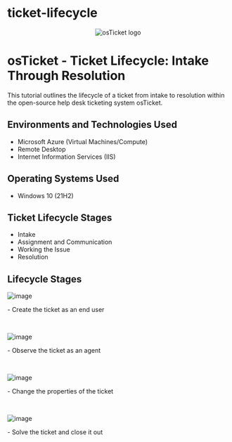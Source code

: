 # ticket-lifecycle

<p align="center">
<img src="https://i.imgur.com/Clzj7Xs.png" alt="osTicket logo"/>
</p>

<h1>osTicket - Ticket Lifecycle: Intake Through Resolution</h1>
This tutorial outlines the lifecycle of a ticket from intake to resolution within the open-source help desk ticketing system osTicket.<br />



<h2>Environments and Technologies Used</h2>

- Microsoft Azure (Virtual Machines/Compute)
- Remote Desktop
- Internet Information Services (IIS)

<h2>Operating Systems Used </h2>

- Windows 10</b> (21H2)

<h2>Ticket Lifecycle Stages</h2>

- Intake
- Assignment and Communication
- Working the Issue
- Resolution

<h2>Lifecycle Stages</h2>

![image](https://github.com/user-attachments/assets/2356268d-b75d-435a-9292-71fabb82a246)

</p>
<p>
 - Create the ticket as an end user
</p>
<br />


![image](https://github.com/user-attachments/assets/0629ee8c-d9f8-40b7-9ece-c5d11198f8d2)

</p>
<p>
 - Observe the ticket as an agent
</p>
<br />


![image](https://github.com/user-attachments/assets/3a97db58-c643-4117-b04a-4f407dff0c2b)

</p>
<p>
 - Change the properties of the ticket
</p>
<br />


![image](https://github.com/user-attachments/assets/feeb01ca-7f34-48ea-b1cd-e49c94851cf6)


</p>
<p>
 - Solve the ticket and close it out
</p>
<br />
